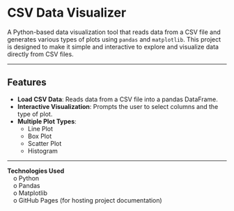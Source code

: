 # CSV Data Visualizer

A Python-based data visualization tool that reads data from a CSV file and generates various types of plots using `pandas` and `matplotlib`. This project is designed to make it simple and interactive to explore and visualize data directly from CSV files.

---

## Features

- **Load CSV Data**: Reads data from a CSV file into a pandas DataFrame.
- **Interactive Visualization**: Prompts the user to select columns and the type of plot.
- **Multiple Plot Types**:
  - Line Plot
  - Box Plot
  - Scatter Plot
  - Histogram

---

**Technologies Used**  <br />
	&emsp;o Python <br />
 	&emsp;o Pandas <br />
	&emsp;o Matplotlib <br />
 	&emsp;o GitHub Pages (for hosting project documentation) <br />
